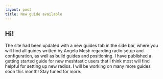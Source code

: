 ```yaml
---
layout: post
title: New guide available
---
```


## Hi!
The site had been updated with a new guides tab in the side bar, where you will find all guides written by Angelo Mesh regarding radio setup and configuration, as well as build guides and positioning. I have published a getting started guide for new meshtastic users that I think most will find helpful for setting up new radios. I will be working on many more guides soon this month! Stay tuned for more.